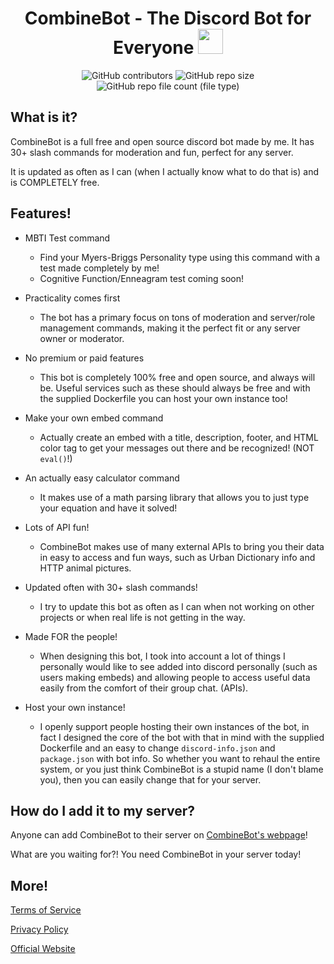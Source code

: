 <h1 align="center">CombineBot - The Discord Bot for Everyone <img src="https://i.postimg.cc/CKSCb5z6/sl-0210121-40570-43.jpg", style="width:40px;height:40px;" /></h1>

<!-- ![alt text](https://cdn.discordapp.com/app-icons/1225220764861730867/f66bd4beb4f1ebee0685d8c5cfd646bb.png?size=256) -->

<p align="center">
  <img alt="GitHub contributors" src="https://img.shields.io/github/contributors/CombineSoldier14/CombineBot">
  <img alt="GitHub repo size" src="https://img.shields.io/github/repo-size/CombineSoldier14/CombineBot">
  <img alt="GitHub repo file count (file type)" src="https://img.shields.io/github/directory-file-count/CombineSoldier14/CombineBot?type=file">
</p>

## What is it?
CombineBot is a full free and open source discord bot made by me. It has 30+ slash commands for moderation and fun, perfect for any server.

It is updated as often as I can (when I actually know what to do that is) and is COMPLETELY free.

## Features!
* MBTI Test command
  * Find your Myers-Briggs Personality type using this command with a test made completely by me!
  * Cognitive Function/Enneagram test coming soon!
 
* Practicality comes first
  * The bot has a primary focus on tons of moderation and server/role management commands, making it the perfect fit or any server owner or moderator.

* No premium or paid features
  * This bot is completely 100% free and open source, and always will be. Useful services such as these should always be free and with the supplied Dockerfile you can host your own instance too!

* Make your own embed command
  * Actually create an embed with a title, description, footer, and HTML color tag to get your messages out there and be recognized! (NOT `eval()`!)

* An actually easy calculator command
  * It makes use of a math parsing library that allows you to just type your equation and have it solved!

* Lots of API fun!
  * CombineBot makes use of many external APIs to bring you their data in easy to access and fun ways, such as Urban Dictionary info and HTTP animal pictures.

* Updated often with 30+ slash commands!
  * I try to update this bot as often as I can when not working on other projects or when real life is not getting in the way.

* Made FOR the people!
  * When designing this bot, I took into account a lot of things I personally would like to see added into discord personally (such as users making embeds) and allowing people to access useful data easily from the comfort of their group chat. (APIs).

* Host your own instance!
  * I openly support people hosting their own instances of the bot, in fact I designed the core of the bot with that in mind with the supplied Dockerfile and an easy to change `discord-info.json` and `package.json` with bot info. So whether you want to rehaul the entire system, or you just think CombineBot is a stupid name (I don't blame you), then you can easily change that for your server.

## How do I add it to my server?
Anyone can add CombineBot to their server on [CombineBot's webpage](https://combinebot.github.io)!

What are you waiting for?! You need CombineBot in your server today!

## More!
[Terms of Service](https://www.combinesoldier14.github.io/combinebot-privacy-policy)

[Privacy Policy](https://www.combinesoldier14.github.io/combinebot-tos)

[Official Website](https://combinebot.github.io)
